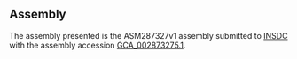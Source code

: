 

Assembly
--------

The assembly presented is the ASM287327v1 assembly submitted to
[INSDC](http://www.insdc.org) with the assembly accession
[GCA\_002873275.1](http://www.ebi.ac.uk/ena/data/view/GCA_002873275.1).
